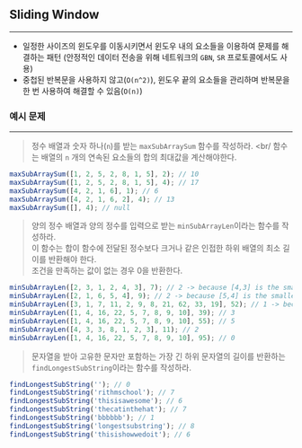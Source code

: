 ## Sliding Window

---

- 일정한 사이즈의 윈도우를 이동시키면서 윈도우 내의 요소들을 이용하여 문제를 해결하는 패턴 (안정적인 데이터 전송을 위해 네트워크의 `GBN`, `SR` 프로토콜에서도 사용)
- 중첩된 반복문을 사용하지 않고(`O(n^2)`), 윈도우 끝의 요소들을 관리하며 반복문을 한 번 사용하여 해결할 수 있음(`O(n)`)

### 예시 문제

---

> 정수 배열과 숫자 하나(`n`)를 받는 `maxSubArraySum` 함수를 작성하라. <br/
> 함수는 배열의 `n` 개의 연속된 요소들의 합의 최대값을 계산해야한다.

```javascript
maxSubArraySum([1, 2, 5, 2, 8, 1, 5], 2); // 10
maxSubArraySum([1, 2, 5, 2, 8, 1, 5], 4); // 17
maxSubArraySum([4, 2, 1, 6], 1); // 6
maxSubArraySum([4, 2, 1, 6, 2], 4); // 13
maxSubArraySum([], 4); // null
```

> 양의 정수 배열과 양의 정수를 입력으로 받는 `minSubArrayLen`이라는 함수를 작성하라. <br/>
> 이 함수는 합이 함수에 전달된 정수보다 크거나 같은 인접한 하위 배열의 최소 길이를 반환해야 한다. <br/>
> 조건을 만족하는 값이 없는 경우 0을 반환한다.

```javascript
minSubArrayLen([2, 3, 1, 2, 4, 3], 7); // 2 -> because [4,3] is the smallest subarray
minSubArrayLen([2, 1, 6, 5, 4], 9); // 2 -> because [5,4] is the smallest subarray
minSubArrayLen([3, 1, 7, 11, 2, 9, 8, 21, 62, 33, 19], 52); // 1 -> because [62] is greater than 52
minSubArrayLen([1, 4, 16, 22, 5, 7, 8, 9, 10], 39); // 3
minSubArrayLen([1, 4, 16, 22, 5, 7, 8, 9, 10], 55); // 5
minSubArrayLen([4, 3, 3, 8, 1, 2, 3], 11); // 2
minSubArrayLen([1, 4, 16, 22, 5, 7, 8, 9, 10], 95); // 0
```

> 문자열을 받아 고유한 문자만 포함하는 가장 긴 하위 문자열의 길이를 반환하는 `findLongestSubString`이라는 함수를 작성하라.

```javascript
findLongestSubString(''); // 0
findLongestSubString('rithmschool'); // 7
findLongestSubString('thisisawesome'); // 6
findLongestSubString('thecatinthehat'); // 7
findLongestSubString('bbbbbb'); // 1
findLongestSubString('longestsubstring'); // 8
findLongestSubString('thisishowwedoit'); // 6
```
